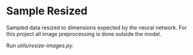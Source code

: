 # Sample Resized

Sampled data resized to dimensions expected by the neural network. For this project all image preprocessing is done outside the model.

Run *utils/resize-images.py*.